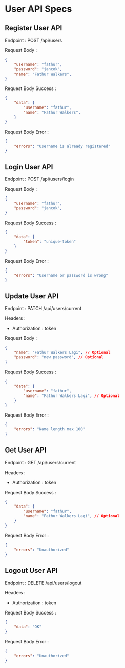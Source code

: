 # User API Specs

## Register User API 
Endpoint : POST /api/users

Request Body : 
```json 
{
    "username": "fathur",
    "password": "jancok",
    "name": "Fathur Walkers",
}
```

Request Body Success : 
```json 
{
    "data": {
        "username": "fathur",
        "name": "Fathur Walkers",
    }
}
```

Request Body Error : 
```json 
{
    "errors": "Username is already registered"
}
```

## Login User API 
Endpoint : POST /api/users/login

Request Body : 
```json 
{
    "username": "fathur",
    "password": "jancok",
}
```

Request Body Success : 
```json 
{
    "data": {
        "token": "unique-token"
    }
}
```

Request Body Error : 
```json 
{
    "errors": "Username or password is wrong"
}
```

## Update User API 
Endpoint : PATCH /api/users/current

Headers : 
- Authorization : token

Request Body : 
```json 
{
    "name": "Fathur Walkers Lagi", // Optional 
    "password": "new password", // Optional 
}
```

Request Body Success : 
```json 
{
    "data": {
        "username": "fathur",
        "name": "Fathur Walkers Lagi", // Optional 
    }
}
```

Request Body Error : 
```json 
{
    "errors": "Name length max 100"
}
```

## Get User API 
Endpoint : GET /api/users/current

Headers : 
- Authorization : token

Request Body Success : 
```json 
{
    "data": {
        "username": "fathur",
        "name": "Fathur Walkers Lagi", // Optional 
    }
}
```

Request Body Error : 
```json 
{
    "errors": "Unauthorized"
}
```

## Logout  User API 
Endpoint : DELETE /api/users/logout

Headers : 
- Authorization : token

Request Body Success : 
```json 
{
    "data": "OK"
}
```

Request Body Error : 
```json 
{
    "errors": "Unauthorized"
}
```















